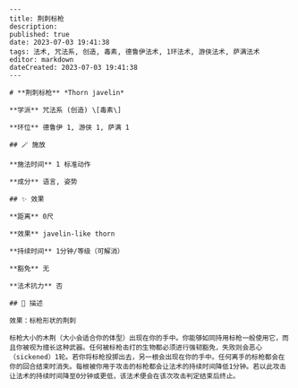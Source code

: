 
    ---
    title: 荆刺标枪
    description: 
    published: true
    date: 2023-07-03 19:41:38
    tags: 法术, 咒法系, 创造, 毒素, 德鲁伊法术, 1环法术, 游侠法术, 萨满法术
    editor: markdown
    dateCreated: 2023-07-03 19:41:38
    ---

    # **荆刺标枪** *Thorn javelin*

    **学派** 咒法系 (创造) \[毒素\] 

    **环位** 德鲁伊 1, 游侠 1, 萨满 1

    ## 🪄 施放

    **施法时间** 1 标准动作

    **成分** 语言, 姿势

    ## ✨ 效果  

    **距离** 0尺 

    **效果** javelin-like thorn 

    **持续时间** 1分钟/等级（可解消） 

    **豁免** 无

    **法术抗力** 否

    ## 📖 描述

    效果：标枪形状的荆刺

    标枪大小的木荆（大小会适合你的体型）出现在你的手中。你能够如同持用标枪一般使用它，而且你被视为擅长这种武器。任何被标枪击打的生物都必须进行强韧豁免，失败则会恶心（sickened）1轮。若你将标枪投掷出去，另一根会出现在你的手中。任何离手的标枪都会在你的回合结束时消失。每根被你用于攻击的标枪都会让法术的持续时间降低1分钟。若以此攻击让法术的持续时间降至0分钟或更低，该法术便会在该次攻击判定结束后终止。
    